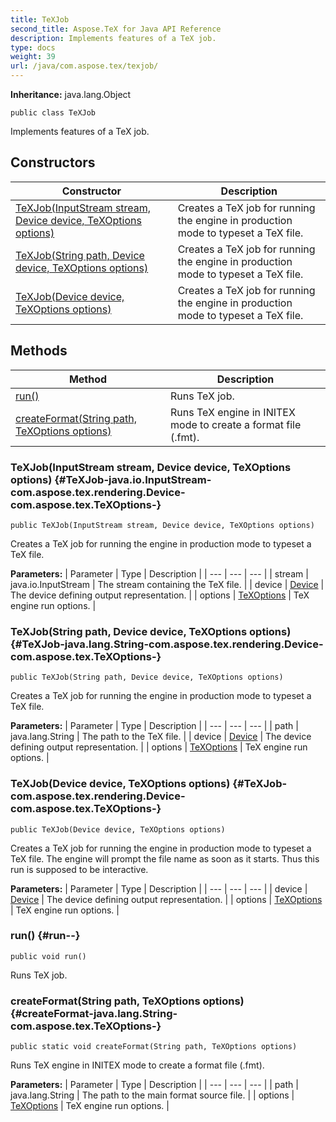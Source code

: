 ```yaml
---
title: TeXJob
second_title: Aspose.TeX for Java API Reference
description: Implements features of a TeX job.
type: docs
weight: 39
url: /java/com.aspose.tex/texjob/
---
```

**Inheritance:**
java.lang.Object
```
public class TeXJob
```

Implements features of a TeX job.
## Constructors

| Constructor | Description |
| --- | --- |
| [TeXJob(InputStream stream, Device device, TeXOptions options)](#TeXJob-java.io.InputStream-com.aspose.tex.rendering.Device-com.aspose.tex.TeXOptions-) | Creates a TeX job for running the engine in production mode to typeset a TeX file. |
| [TeXJob(String path, Device device, TeXOptions options)](#TeXJob-java.lang.String-com.aspose.tex.rendering.Device-com.aspose.tex.TeXOptions-) | Creates a TeX job for running the engine in production mode to typeset a TeX file. |
| [TeXJob(Device device, TeXOptions options)](#TeXJob-com.aspose.tex.rendering.Device-com.aspose.tex.TeXOptions-) | Creates a TeX job for running the engine in production mode to typeset a TeX file. |
## Methods

| Method | Description |
| --- | --- |
| [run()](#run--) | Runs TeX job. |
| [createFormat(String path, TeXOptions options)](#createFormat-java.lang.String-com.aspose.tex.TeXOptions-) | Runs TeX engine in INITEX mode to create a format file (.fmt). |
### TeXJob(InputStream stream, Device device, TeXOptions options) {#TeXJob-java.io.InputStream-com.aspose.tex.rendering.Device-com.aspose.tex.TeXOptions-}
```
public TeXJob(InputStream stream, Device device, TeXOptions options)
```


Creates a TeX job for running the engine in production mode to typeset a TeX file.

**Parameters:**
| Parameter | Type | Description |
| --- | --- | --- |
| stream | java.io.InputStream | The stream containing the TeX file. |
| device | [Device](../../com.aspose.tex.rendering/device) | The device defining output representation. |
| options | [TeXOptions](../../com.aspose.tex/texoptions) | TeX engine run options. |

### TeXJob(String path, Device device, TeXOptions options) {#TeXJob-java.lang.String-com.aspose.tex.rendering.Device-com.aspose.tex.TeXOptions-}
```
public TeXJob(String path, Device device, TeXOptions options)
```


Creates a TeX job for running the engine in production mode to typeset a TeX file.

**Parameters:**
| Parameter | Type | Description |
| --- | --- | --- |
| path | java.lang.String | The path to the TeX file. |
| device | [Device](../../com.aspose.tex.rendering/device) | The device defining output representation. |
| options | [TeXOptions](../../com.aspose.tex/texoptions) | TeX engine run options. |

### TeXJob(Device device, TeXOptions options) {#TeXJob-com.aspose.tex.rendering.Device-com.aspose.tex.TeXOptions-}
```
public TeXJob(Device device, TeXOptions options)
```


Creates a TeX job for running the engine in production mode to typeset a TeX file. The engine will prompt the file name as soon as it starts. Thus this run is supposed to be interactive.

**Parameters:**
| Parameter | Type | Description |
| --- | --- | --- |
| device | [Device](../../com.aspose.tex.rendering/device) | The device defining output representation. |
| options | [TeXOptions](../../com.aspose.tex/texoptions) | TeX engine run options. |

### run() {#run--}
```
public void run()
```


Runs TeX job.

### createFormat(String path, TeXOptions options) {#createFormat-java.lang.String-com.aspose.tex.TeXOptions-}
```
public static void createFormat(String path, TeXOptions options)
```


Runs TeX engine in INITEX mode to create a format file (.fmt).

**Parameters:**
| Parameter | Type | Description |
| --- | --- | --- |
| path | java.lang.String | The path to the main format source file. |
| options | [TeXOptions](../../com.aspose.tex/texoptions) | TeX engine run options. |

